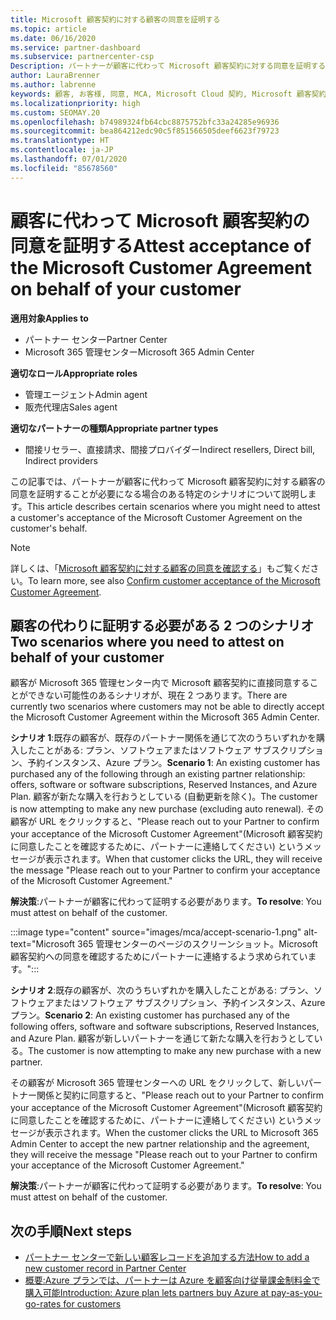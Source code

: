 ```yaml
---
title: Microsoft 顧客契約に対する顧客の同意を証明する
ms.topic: article
ms.date: 06/16/2020
ms.service: partner-dashboard
ms.subservice: partnercenter-csp
Description: パートナーが顧客に代わって Microsoft 顧客契約に対する同意を証明することが必要になる場合について説明します。
author: LauraBrenner
ms.author: labrenne
keywords: 顧客, お客様, 同意, MCA, Microsoft Cloud 契約, Microsoft 顧客契約, 顧客契約テンプレート, 同意の証明
ms.localizationpriority: high
ms.custom: SEOMAY.20
ms.openlocfilehash: b74989324fb64cbc8875752bfc33a24285e96936
ms.sourcegitcommit: bea864212edc90c5f851566505deef6623f79723
ms.translationtype: HT
ms.contentlocale: ja-JP
ms.lasthandoff: 07/01/2020
ms.locfileid: "85678560"
---
```

# <a name="attest-acceptance-of-the-microsoft-customer-agreement-on-behalf-of-your-customer"></a><span data-ttu-id="d8e31-104">顧客に代わって Microsoft 顧客契約の同意を証明する</span><span class="sxs-lookup"><span data-stu-id="d8e31-104">Attest acceptance of the Microsoft Customer Agreement on behalf of your customer</span></span>

<span data-ttu-id="d8e31-105">**適用対象**</span><span class="sxs-lookup"><span data-stu-id="d8e31-105">**Applies to**</span></span>

- <span data-ttu-id="d8e31-106">パートナー センター</span><span class="sxs-lookup"><span data-stu-id="d8e31-106">Partner Center</span></span>
- <span data-ttu-id="d8e31-107">Microsoft 365 管理センター</span><span class="sxs-lookup"><span data-stu-id="d8e31-107">Microsoft 365 Admin Center</span></span>

<span data-ttu-id="d8e31-108">**適切なロール**</span><span class="sxs-lookup"><span data-stu-id="d8e31-108">**Appropriate roles**</span></span>

- <span data-ttu-id="d8e31-109">管理エージェント</span><span class="sxs-lookup"><span data-stu-id="d8e31-109">Admin agent</span></span>
- <span data-ttu-id="d8e31-110">販売代理店</span><span class="sxs-lookup"><span data-stu-id="d8e31-110">Sales agent</span></span>

<span data-ttu-id="d8e31-111">**適切なパートナーの種類**</span><span class="sxs-lookup"><span data-stu-id="d8e31-111">**Appropriate partner types**</span></span>

- <span data-ttu-id="d8e31-112">間接リセラー、直接請求、間接プロバイダー</span><span class="sxs-lookup"><span data-stu-id="d8e31-112">Indirect resellers, Direct bill, Indirect providers</span></span>

<span data-ttu-id="d8e31-113">この記事では、パートナーが顧客に代わって Microsoft 顧客契約に対する顧客の同意を証明することが必要になる場合のある特定のシナリオについて説明します。</span><span class="sxs-lookup"><span data-stu-id="d8e31-113">This article describes certain scenarios where you might need to attest a customer's acceptance of the Microsoft Customer Agreement on the customer's behalf.</span></span>

>[!NOTE]
><span data-ttu-id="d8e31-114">詳しくは、「[Microsoft 顧客契約に対する顧客の同意を確認する](confirm-customer-agreement.md)」もご覧ください。</span><span class="sxs-lookup"><span data-stu-id="d8e31-114">To learn more, see also [Confirm customer acceptance of the Microsoft Customer Agreement](confirm-customer-agreement.md).</span></span>

## <a name="two-scenarios-where-you-need-to-attest-on-behalf-of-your-customer"></a><span data-ttu-id="d8e31-115">顧客の代わりに証明する必要がある 2 つのシナリオ</span><span class="sxs-lookup"><span data-stu-id="d8e31-115">Two scenarios where you need to attest on behalf of your customer</span></span>

<span data-ttu-id="d8e31-116">顧客が Microsoft 365 管理センター内で Microsoft 顧客契約に直接同意することができない可能性のあるシナリオが、現在 2 つあります。</span><span class="sxs-lookup"><span data-stu-id="d8e31-116">There are currently two scenarios where customers may not be able to directly accept the Microsoft Customer Agreement within the Microsoft 365 Admin Center.</span></span>

<span data-ttu-id="d8e31-117">**シナリオ 1**:既存の顧客が、既存のパートナー関係を通じて次のうちいずれかを購入したことがある: プラン、ソフトウェアまたはソフトウェア サブスクリプション、予約インスタンス、Azure プラン。</span><span class="sxs-lookup"><span data-stu-id="d8e31-117">**Scenario 1**: An existing customer has purchased any of the following through an existing partner relationship: offers, software or software subscriptions, Reserved Instances, and Azure Plan.</span></span> <span data-ttu-id="d8e31-118">顧客が新たな購入を行おうとしている (自動更新を除く)。</span><span class="sxs-lookup"><span data-stu-id="d8e31-118">The customer is now attempting to make any new purchase (excluding auto renewal).</span></span> <span data-ttu-id="d8e31-119">その顧客が URL をクリックすると、"Please reach out to your Partner to confirm your acceptance of the Microsoft Customer Agreement"(Microsoft 顧客契約に同意したことを確認するために、パートナーに連絡してください) というメッセージが表示されます。</span><span class="sxs-lookup"><span data-stu-id="d8e31-119">When that customer clicks the URL, they will receive the message "Please reach out to your Partner to confirm your acceptance of the Microsoft Customer Agreement."</span></span>  

<span data-ttu-id="d8e31-120">**解決策**:パートナーが顧客に代わって証明する必要があります。</span><span class="sxs-lookup"><span data-stu-id="d8e31-120">**To resolve**: You must attest on behalf of the customer.</span></span>

:::image type="content" source="images/mca/accept-scenario-1.png" alt-text="Microsoft 365 管理センターのページのスクリーンショット。Microsoft 顧客契約への同意を確認するためにパートナーに連絡するよう求められています。":::

<span data-ttu-id="d8e31-122">**シナリオ 2**:既存の顧客が、次のうちいずれかを購入したことがある: プラン、ソフトウェアまたはソフトウェア サブスクリプション、予約インスタンス、Azure プラン。</span><span class="sxs-lookup"><span data-stu-id="d8e31-122">**Scenario 2**: An existing customer has purchased any of the following offers, software and software subscriptions, Reserved Instances, and Azure Plan.</span></span> <span data-ttu-id="d8e31-123">顧客が新しいパートナーを通じて新たな購入を行おうとしている。</span><span class="sxs-lookup"><span data-stu-id="d8e31-123">The customer is now attempting to make any new purchase with a new partner.</span></span>

<span data-ttu-id="d8e31-124">その顧客が Microsoft 365 管理センターへの URL をクリックして、新しいパートナー関係と契約に同意すると、"Please reach out to your Partner to confirm your acceptance of the Microsoft Customer Agreement"(Microsoft 顧客契約に同意したことを確認するために、パートナーに連絡してください) というメッセージが表示されます。</span><span class="sxs-lookup"><span data-stu-id="d8e31-124">When the customer clicks the URL to Microsoft 365 Admin Center to accept the new partner relationship and the agreement, they will receive the message "Please reach out to your Partner to confirm your acceptance of the Microsoft Customer Agreement."</span></span>  

<span data-ttu-id="d8e31-125">**解決策**:パートナーが顧客に代わって証明する必要があります。</span><span class="sxs-lookup"><span data-stu-id="d8e31-125">**To resolve**: You must attest on behalf of the customer.</span></span>  

## <a name="next-steps"></a><span data-ttu-id="d8e31-126">次の手順</span><span class="sxs-lookup"><span data-stu-id="d8e31-126">Next steps</span></span>

- [<span data-ttu-id="d8e31-127">パートナー センターで新しい顧客レコードを追加する方法</span><span class="sxs-lookup"><span data-stu-id="d8e31-127">How to add a new customer record in Partner Center</span></span>](add-a-new-customer.md)
- [<span data-ttu-id="d8e31-128">概要:Azure プランでは、パートナーは Azure を顧客向け従量課金制料金で購入可能</span><span class="sxs-lookup"><span data-stu-id="d8e31-128">Introduction: Azure plan lets partners buy Azure at pay-as-you-go-rates for customers</span></span>](azure-plan-lp.md)
